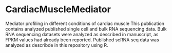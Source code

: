 # CardiacMuscleMediator
Mediator profiling in different conditions of cardiac muscle 
This publication contains analyzed published single cell and bulk RNA sequencing data. Bulk RNA sequencing datasets were analyzed as described in manuscript, as FPKM values had already been reported. Published scRNA seq data was analyzed as describde in this repository using R. 
